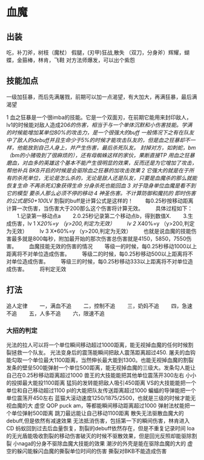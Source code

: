 # 血魔

## 出装
吃，补刀斧，树枝（魔杖）
假腿，(刃甲)狂战,散失
（双刀，分身斧）辉耀，蝴蝶，金箍棒，林肯，飞鞋
对方法师爆发，可以出个紫怨

## 技能加点
一级加狂暴，而后先满屠戮，前期可以加一点渴望，有大加大，再满狂暴，最后满渴望

1 血之狂暴是一个很imba的技能。它是一个双面刃，在前期它能用来封印敌人，lv1的时候能对敌人造成20*6的伤害，相当于与一个单体沉默和小伤害技能。学满的时候能增加某单位80%的攻击力，是一个很强大的buff
一般情况下之有在队友中了敌人的debuff并且生命少于5%的时候才能攻击队友的，但是血之狂暴却不一样，他能放到自己人身上，并产生伤害，最后杀死队友。
封掉对方，如刺蛇，bm（bm的小猪吸到了很麻烦的），还有母蜘蛛这样的家伙，果断直接TP
用血之狂暴磨血，对血多的英雄这个基本不能产生很明显的效果，反而还是为它增加了攻击，帮他补兵
BKB开启的时候是会驱除血之狂暴的加攻击效果
2 它强大的就是在于所有的杀死单位，无论是怎么杀的，无论是敌人还是队友，只要是血魔杀的那么就能恢复生命
不再杀死幻象获得生命
分身杀死也能回血
3 对于隐身单位血魔是看不到它的模型
要杀人那么必须不停的移动
4 神圣伤害。不计算防御和魔抗的
即时伤害的公式是50+100*LV
割裂的buff是计算公式是这样的！
　　每0.25秒按移动距离计算一次伤害，当伤害大于200那么这个伤害将计算无效。
　　具体过程如下：
　　1.记录第一移动点a
　　2.0.25秒记录第二个移动点b，得到数值X.
　　3.生成伤害，lv 1   X*20%=y  （y>200,判定为无效）
　　lv 2   X*40%=y  （y>200,判定为无效）
　　lv 3   X*60%=y  （y>200,判定为无效）
　　也就是说血魔的技能伤害最多就是800每秒，附加最开始的那次伤害总伤害就是4150，5850，7550伤害。
　　血魔技能无效的伤害的情况
　　等级一的时候，每0.25秒移动1000以上距离将不对单位造成伤害。
　　等级二的时候，每0.25秒移动500以上距离将不对单位造成伤害。
　　等级三的时候，每0.25秒移动333以上距离将不对单位造成伤害。
　　将判定无效

## 打法
追人定律
　　一，满血不追
　　二，控制不追
　　三，奶妈不追
　　四，急速不追
　　五，人多不追
　　六，限速不追

### 大招的判定
光法的拉人可以将一个单位瞬间移动超过1000距离，能无视掉血魔的任何时候割裂拯救一个队友。
光法变身后的震荡能瞬间把敌人震荡距离超过450.
屠夫的血钩能勾取一个单位最大1100距离，当然伸长最大能到1300。也能无视掉血魔的割裂
发条的壁垒500能弹射一个单位500距离，能无视掉血魔的三级大。发条勾人能让自己在0.25秒移动距离超过1000
兽王的大技能能把其他单位震荡开300左右
小小的投掷最大能投1100距离
猛犸的发转能把敌人吸引450距离
VS的大技能能把一个单位和自己移动超过1100
pl的大能把队友传送距离超过1000
蝙蝠的导弹能把一个单位震荡开450左右
蓝猫大滚动速度1250/1875/2500，也就是三级的时候才能无视血魔的大
虚空 QOP puck am，等都能瞬间移动距离超过1000
弹射法杖能把一个单位弹射500距离
跳刀最远能让自己移动1100距离
散失无法驱散血魔大的debuff,但是依然有减速效果
无法抵消伤害，包括第一下的瞬间伤害，林肯进入CD
蚂蚁回到过去后血量恢复，割裂的debuff依然存在，但是不重复记录时间
loa的无光盾能吸收割裂的移动伤害破灭的时候不驱散效果，但是回光反照却能驱除割裂
小naga的分身不驱除血魔大技能的效果
潮汐的外壳是能在驱除血魔的大的
虚空的躲闪能躲闪血魔的撕裂单位时间的伤害
撕裂对BKB不能造成伤害
